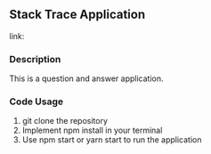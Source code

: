 ## Stack Trace Application
link: 

### Description
This is a question and answer application.

### Code Usage
1. git clone the repository
2. Implement npm install in your terminal
3. Use npm start or yarn start to run the application



